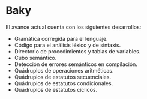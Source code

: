 # Baky

El avance actual cuenta con los siguientes desarrollos:

- Gramática corregida para el lenguaje.
- Código para el análisis léxico y de sintaxis.
- Directorio de procedimientos y tablas de variables.
- Cubo semántico.
- Detección de errores semánticos en compilación.
- Quádruplos de operaciones aritméticas.
- Quádruplos de estatutos secuenciales.
- Quádruplos de estatutos condicionales.
- Quádruplos de estatutos cíclicos.


